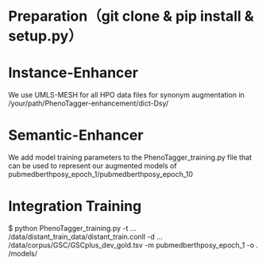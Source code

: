 # Preparation（git clone & pip install & setup.py）

# Instance-Enhancer


We use UMLS-MESH for all HPO data files for synonym augmentation in /your/path/PhenoTagger-enhancement/dict-Dsy/


# Semantic-Enhancer


We add model training parameters to the PhenoTagger_training.py file that can be used to represent our augmented models of pubmedberthposy_epoch_1/pubmedberthposy_epoch_10



# Integration Training

$ python PhenoTagger_training.py -t ... /data/distant_train_data/distant_train.conll -d ... /data/corpus/GSC/GSCplus_dev_gold.tsv -m pubmedberthposy_epoch_1 -o . /models/



